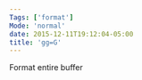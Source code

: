 ```yaml
---
Tags: ['format']
Mode: 'normal'
date: 2015-12-11T19:12:04-05:00
title: 'gg=G'
---
```


Format entire buffer
